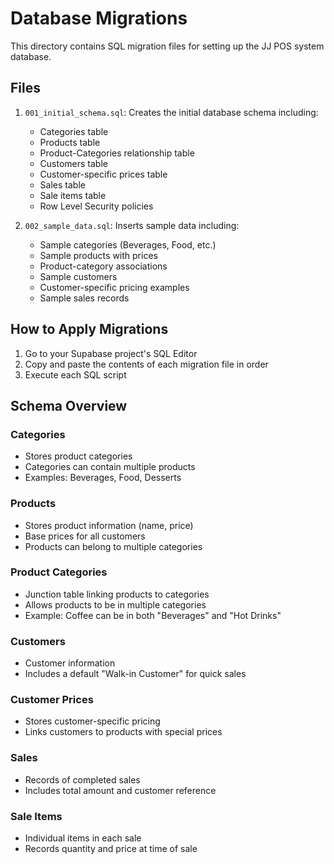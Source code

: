 # Database Migrations

This directory contains SQL migration files for setting up the JJ POS system database.

## Files

1. `001_initial_schema.sql`: Creates the initial database schema including:
   - Categories table
   - Products table
   - Product-Categories relationship table
   - Customers table
   - Customer-specific prices table
   - Sales table
   - Sale items table
   - Row Level Security policies

2. `002_sample_data.sql`: Inserts sample data including:
   - Sample categories (Beverages, Food, etc.)
   - Sample products with prices
   - Product-category associations
   - Sample customers
   - Customer-specific pricing examples
   - Sample sales records

## How to Apply Migrations

1. Go to your Supabase project's SQL Editor
2. Copy and paste the contents of each migration file in order
3. Execute each SQL script

## Schema Overview

### Categories
- Stores product categories
- Categories can contain multiple products
- Examples: Beverages, Food, Desserts

### Products
- Stores product information (name, price)
- Base prices for all customers
- Products can belong to multiple categories

### Product Categories
- Junction table linking products to categories
- Allows products to be in multiple categories
- Example: Coffee can be in both "Beverages" and "Hot Drinks"

### Customers
- Customer information
- Includes a default "Walk-in Customer" for quick sales

### Customer Prices
- Stores customer-specific pricing
- Links customers to products with special prices

### Sales
- Records of completed sales
- Includes total amount and customer reference

### Sale Items
- Individual items in each sale
- Records quantity and price at time of sale

